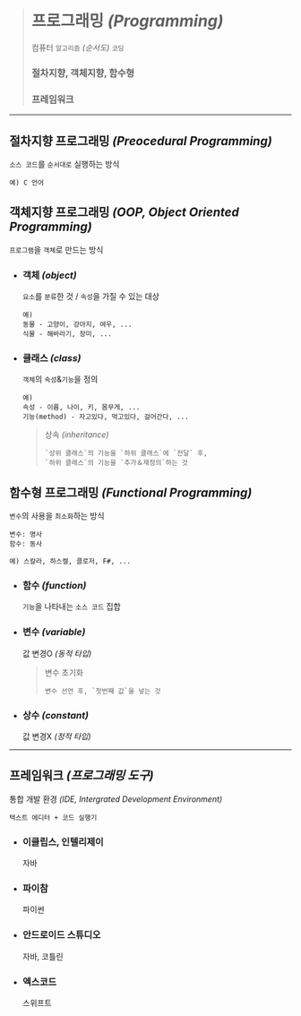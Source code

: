 ># 프로그래밍 *(Programming)*
>컴퓨터 `알고리즘` *(순서도)* `코딩`
>
>### 절차지향, 객체지향, 함수형
>### 프레임워크
---

## 절차지향 프로그래밍 *(Preocedural Programming)*
`소스 코드`를 `순서대로` 실행하는 방식
```angular2html
예) C 언어
```

## 객체지향 프로그래밍 *(OOP, Object Oriented Programming)*
`프로그램`을 `객체`로 만드는 방식

+ ### 객체 *(object)*
  `요소`를 `분류`한 것 / `속성`을 가질 수 있는 대상
  ```
  예) 
  동물 - 고양이, 강아지, 여우, ...
  식물 - 해바라기, 장미, ...
  ```
  
+ ### 클래스 *(class)*
  `객체`의 `속성`&`기능`을 정의
  ```
  예) 
  속성 - 이름, 나이, 키, 몸무게, ...
  기능(method) - 자고있다, 먹고있다, 걸어간다, ...
  ```
  
  >상속 *(inheritance)*
  >```
  >`상위 클래스`의 기능을 `하위 클래스`에 `전달` 후,
  >`하위 클래스`의 기능을 `추가＆재정의`하는 것
  >```


## 함수형 프로그래밍 *(Functional Programming)*
`변수`의 사용을 `최소화`하는 방식
```angular2html
변수: 명사
함수: 동사

예) 스칼라, 하스켈, 클로저, F#, ...
```

+ ### 함수 *(function)*
  `기능`을 나타내는 `소스 코드` 집합

+ ### 변수 *(variable)*
  값 변경O *(동적 타입)*
  
  >변수 초기화
  >```
  >변수 선언 후, `첫번째 값`을 넣는 것
  >```

+ ### 상수 *(constant)*
  값 변경X *(정적 타입)*

---

## 프레임워크 *(프로그래밍 도구)*
통합 개발 환경 *(IDE, Intergrated Development Environment)*
```angular2html
텍스트 에디터 + 코드 실행기
```

+ ### 이클립스, 인텔리제이
  자바
+ ### 파이참
  파이썬
+ ### 안드로이드 스튜디오
  자바, 코틀린
+ ### 엑스코드
  스위프트
